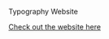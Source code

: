Typography Website  
  
<a href="https://toosign00.github.io/typography/">Check out the website here</a>
